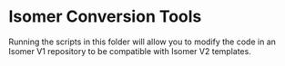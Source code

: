 # Isomer Conversion Tools

Running the scripts in this folder will allow you to modify the code in an Isomer V1 repository to be compatible with Isomer V2 templates.
